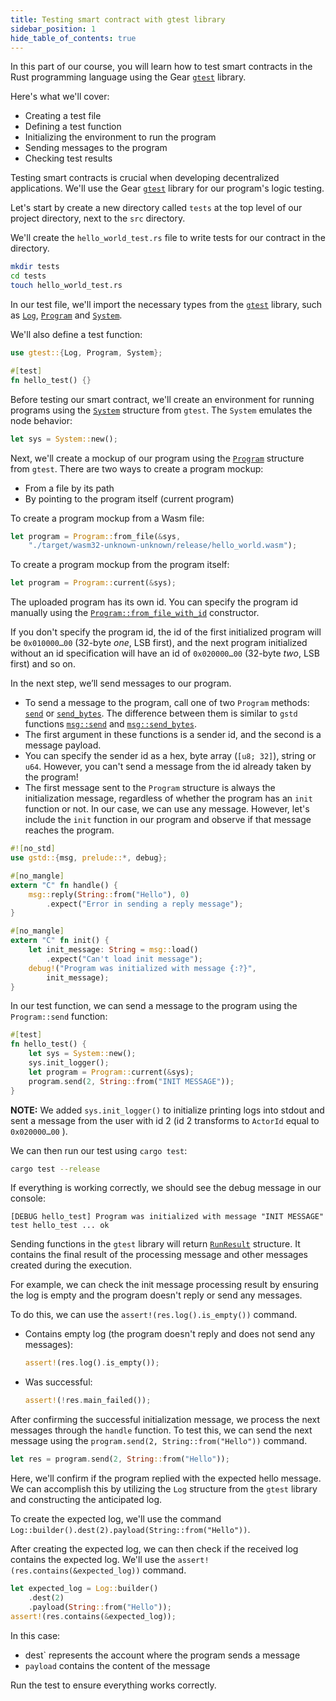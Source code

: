 ```yaml
---
title: Testing smart contract with gtest library
sidebar_position: 1
hide_table_of_contents: true
---
```


In this part of our course, you will learn how to test smart contracts in the Rust programming language using the Gear [`gtest`](https://docs.gear.rs/gtest/) library. 

Here's what we'll cover: 

- Creating a test file
- Defining a test function
- Initializing the environment to run the program
- Sending messages to the program
- Checking test results

Testing smart contracts is crucial when developing decentralized applications. We'll use the Gear [`gtest`](https://docs.gear.rs/gtest/) library for our program's logic testing.

Let's start by create a new directory called `tests` at the top level of our project directory, next to the `src` directory. 

We'll create the `hello_world_test.rs` file to write tests for our contract in the directory.

```bash
mkdir tests
cd tests
touch hello_world_test.rs
```

In our test file, we'll import the necessary types from the [`gtest`](https://docs.gear.rs/gtest/) library, such as [`Log`](https://docs.gear.rs/gtest/struct.Log.html), [`Program`](https://docs.gear.rs/gtest/struct.Program.html) and [`System`](https://docs.gear.rs/gtest/struct.System.html). 

We'll also define a test function:

```rust title="tests/hello_world_test.rs"
use gtest::{Log, Program, System};

#[test]
fn hello_test() {}
```

Before testing our smart contract, we'll create an environment for running programs using the [`System`](https://docs.gear.rs/gtest/struct.System.html) structure from `gtest`. The `System` emulates the node behavior:

```rust
let sys = System::new();
```

Next, we'll create a mockup of our program using the [`Program`](https://docs.gear.rs/gtest/struct.Program.html) structure from `gtest`. There are two ways to create a program mockup: 
- From a file by its path
- By pointing to the program itself (current program)

To create a program mockup from a Wasm file:

```rust
let program = Program::from_file(&sys,
    "./target/wasm32-unknown-unknown/release/hello_world.wasm");
```

To create a program mockup from the program itself:

```rust
let program = Program::current(&sys);
```

The uploaded program has its own id. You can specify the program id manually using the [`Program::from_file_with_id`](https://docs.gear.rs/gtest/struct.Program.html#method.from_file_with_id) constructor.

If you don't specify the program id, the id of the first initialized program will be `0x010000…00` (32-byte _one_, LSB first), and the next program initialized without an id specification will have an id of `0x020000…00` (32-byte _two_, LSB first) and so on.

In the next step, we’ll send messages to our program.

- To send a message to the program, call one of two `Program` methods: [`send`](https://docs.gear.rs/gtest/struct.Program.html#method.send) or [`send_bytes`](https://docs.gear.rs/gtest/struct.Program.html#method.send_bytes). The difference between them is similar to `gstd` functions [`msg::send`](https://docs.gear.rs/gstd/msg/fn.send.html) and [`msg::send_bytes`](https://docs.gear.rs/gstd/msg/fn.send_bytes.html).
- The first argument in these functions is a sender id, and the second is a message payload.
- You can specify the sender id as a hex, byte array (`[u8; 32]`), string or `u64`. However, you can't send a message from the id already taken by the program!
- The first message sent to the `Program` structure is always the initialization message, regardless of whether the program has an `init` function or not. In our case, we can use any message. However, let's include the `init` function in our program and observe if that message reaches the program.

```rust title="src/lib.rs"
#![no_std]
use gstd::{msg, prelude::*, debug};

#[no_mangle]
extern "C" fn handle() {
    msg::reply(String::from("Hello"), 0)
        .expect("Error in sending a reply message");
}

#[no_mangle]
extern "C" fn init() {
    let init_message: String = msg::load()
        .expect("Can't load init message");
    debug!("Program was initialized with message {:?}",
        init_message);
}
```

In our test function, we can send a message to the program using the `Program::send` function:

```rust title="tests/hello_world_test.rs"
#[test]
fn hello_test() {
    let sys = System::new();
    sys.init_logger();
    let program = Program::current(&sys);
    program.send(2, String::from("INIT MESSAGE"));
}
```

**NOTE:** We added `sys.init_logger()` to initialize printing logs into stdout and sent a message from the user with id 2 (id 2 transforms to `ActorId` equal to `0x020000…00` ).

We can then run our test using `cargo test`:

```bash
cargo test --release
```

If everything is working correctly, we should see the debug message in our console:

```
[DEBUG hello_test] Program was initialized with message "INIT MESSAGE"
test hello_test ... ok
```

Sending functions in the `gtest` library will return [`RunResult`](https://docs.gear.rs/gtest/struct.RunResult.html) structure. It contains the final result of the processing message and other messages created during the execution.

For example, we can check the init message processing result by ensuring the log is empty and the program doesn't reply or send any messages. 

To do this, we can use the `assert!(res.log().is_empty())` command.

- Contains empty log (the program doesn't reply and does not send any messages):

    ```rust
    assert!(res.log().is_empty());
    ```

- Was successful:

    ```rust
    assert!(!res.main_failed());
    ```
After confirming the successful initialization message, we process the next messages through the `handle` function. To test this, we can send the next message using the `program.send(2, String::from("Hello"))` command.

```rust
let res = program.send(2, String::from("Hello"));
```

Here, we'll confirm if the program replied with the expected hello message. We can accomplish this by utilizing the `Log` structure from the `gtest` library and constructing the anticipated log. 

To create the expected log, we'll use the command `Log::builder().dest(2).payload(String::from("Hello"))`.

After creating the expected log, we can then check if the received log contains the expected log. We'll use the `assert!(res.contains(&expected_log))` command.

```rust
let expected_log = Log::builder()
    .dest(2)
    .payload(String::from("Hello"));
assert!(res.contains(&expected_log));
```

In this case: 
- dest` represents the account where the program sends a message
- `payload` contains the content of the message


Run the test to ensure everything works correctly. 
